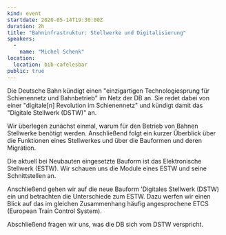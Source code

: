 ```yaml
---
kind: event
startdate: 2020-05-14T19:30:00Z
duration: 2h
title: "Bahninfrastruktur: Stellwerke und Digitalisierung"
speakers:
  -
    name: "Michel Schenk"
location:
  location: bib-cafelesbar
public: true
---
```


Die Deutsche Bahn kündigt einen "einzigartigen Technologiesprung für Schienennetz und Bahnbetrieb" im Netz der DB an.  Sie redet dabei von einer "digitale[n] Revolution im Schienennetz" und kündigt damit das "Digitale Stellwerk (DSTW)" an.

Wir überlegen zunächst einmal, warum für den Betrieb von Bahnen Stellwerke benötigt werden.  Anschließend folgt ein kurzer Überblick über die Funktionen eines Stellwerkes und über die Bauformen und deren Migration.

Die aktuell bei Neubauten eingesetzte Bauform ist das Elektronische Stellwerk (ESTW).  Wir schauen uns die Module eines ESTW und seine Schnittstellen an.

Anschließend gehen wir auf die neue Bauform 'Digitales Stellwerk (DSTW) ein und betrachten die Unterschiede zum ESTW.
Dazu werfen wir einen Blick auf das im gleichen Zusammenhang häufig angesprochene ETCS (European Train Control System).

Abschließend fragen wir uns, was die DB sich vom DSTW verspricht.
